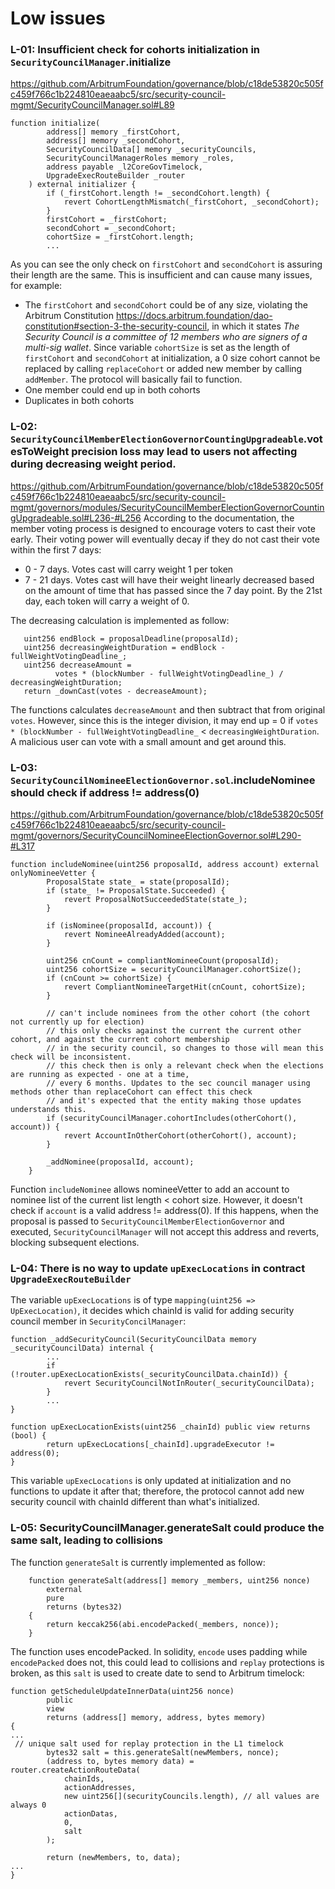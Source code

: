 # Low issues
### L-01: Insufficient check for cohorts initialization in `SecurityCouncilManager`.initialize
https://github.com/ArbitrumFoundation/governance/blob/c18de53820c505fc459f766c1b224810eaeaabc5/src/security-council-mgmt/SecurityCouncilManager.sol#L89
```solidity
function initialize(
        address[] memory _firstCohort,
        address[] memory _secondCohort,
        SecurityCouncilData[] memory _securityCouncils,
        SecurityCouncilManagerRoles memory _roles,
        address payable _l2CoreGovTimelock,
        UpgradeExecRouteBuilder _router
    ) external initializer {
        if (_firstCohort.length != _secondCohort.length) {
            revert CohortLengthMismatch(_firstCohort, _secondCohort);
        }
        firstCohort = _firstCohort;
        secondCohort = _secondCohort;
        cohortSize = _firstCohort.length;
        ...
```
As you can see the only check on `firstCohort` and `secondCohort` is assuring their length are the same. This is insufficient and can cause many issues, for example:
- The `firstCohort` and `secondCohort` could be of any size, violating the Arbitrum Constitution https://docs.arbitrum.foundation/dao-constitution#section-3-the-security-council, in which it states *The Security Council is a committee of 12 members who are signers of a multi-sig wallet*. Since variable `cohortSize` is set as the length of `firstCohort` and `secondCohort` at initialization, a 0 size cohort cannot be replaced by calling `replaceCohort` or added new member by calling `addMember`. The protocol will basically fail to function.
- One member could end up in both cohorts
- Duplicates in both cohorts


### L-02: `SecurityCouncilMemberElectionGovernorCountingUpgradeable`.votesToWeight precision loss may lead to users not affecting during decreasing weight period.
https://github.com/ArbitrumFoundation/governance/blob/c18de53820c505fc459f766c1b224810eaeaabc5/src/security-council-mgmt/governors/modules/SecurityCouncilMemberElectionGovernorCountingUpgradeable.sol#L236-#L256
According to the documentation, the member voting process is designed to encourage voters to cast their vote early. Their voting power will eventually decay if they do not cast their vote within the first 7 days:

- 0 - 7 days. Votes cast will carry weight 1 per token
- 7 - 21 days. Votes cast will have their weight linearly decreased based on the amount of time that has passed since the 7 day point. By the 21st day, each token will carry a weight of 0.

The decreasing calculation is implemented as follow:
```solidity
   uint256 endBlock = proposalDeadline(proposalId);
   uint256 decreasingWeightDuration = endBlock - fullWeightVotingDeadline_;
   uint256 decreaseAmount =
          votes * (blockNumber - fullWeightVotingDeadline_) / decreasingWeightDuration;
   return _downCast(votes - decreaseAmount);
```
The functions calculates `decreaseAmount` and then subtract that from original `votes`. However, since this is the integer division, it may end up = 0 if `votes * (blockNumber - fullWeightVotingDeadline_` < `decreasingWeightDuration`. A malicious user can vote with a small amount and get around this.

### L-03: `SecurityCouncilNomineeElectionGovernor.sol`.includeNominee should check if address != address(0)
https://github.com/ArbitrumFoundation/governance/blob/c18de53820c505fc459f766c1b224810eaeaabc5/src/security-council-mgmt/governors/SecurityCouncilNomineeElectionGovernor.sol#L290-#L317
```solidity
function includeNominee(uint256 proposalId, address account) external onlyNomineeVetter {
        ProposalState state_ = state(proposalId);
        if (state_ != ProposalState.Succeeded) {
            revert ProposalNotSucceededState(state_);
        }

        if (isNominee(proposalId, account)) {
            revert NomineeAlreadyAdded(account);
        }

        uint256 cnCount = compliantNomineeCount(proposalId);
        uint256 cohortSize = securityCouncilManager.cohortSize();
        if (cnCount >= cohortSize) {
            revert CompliantNomineeTargetHit(cnCount, cohortSize);
        }

        // can't include nominees from the other cohort (the cohort not currently up for election)
        // this only checks against the current the current other cohort, and against the current cohort membership
        // in the security council, so changes to those will mean this check will be inconsistent.
        // this check then is only a relevant check when the elections are running as expected - one at a time,
        // every 6 months. Updates to the sec council manager using methods other than replaceCohort can effect this check
        // and it's expected that the entity making those updates understands this.
        if (securityCouncilManager.cohortIncludes(otherCohort(), account)) {
            revert AccountInOtherCohort(otherCohort(), account);
        }

        _addNominee(proposalId, account);
    }
```
Function `includeNominee` allows nomineeVetter to add an account to nominee list of the current list length < cohort size. However, it doesn't check if `account` is a valid address != address(0). If this happens, when the proposal is passed to `SecurityCouncilMemberElectionGovernor` and executed, `SecurityCouncilManager` will not accept this address and reverts, blocking subsequent elections.

### L-04: There is no way to update `upExecLocations` in contract `UpgradeExecRouteBuilder`
The variable `upExecLocations` is of type `mapping(uint256 => UpExecLocation)`, it decides which chainId is valid for adding security council member in `SecurityConcilManager`:
```solidity
function _addSecurityCouncil(SecurityCouncilData memory _securityCouncilData) internal {
        ...
        if (!router.upExecLocationExists(_securityCouncilData.chainId)) {
            revert SecurityCouncilNotInRouter(_securityCouncilData);
        }
        ...
}

function upExecLocationExists(uint256 _chainId) public view returns (bool) {
        return upExecLocations[_chainId].upgradeExecutor != address(0);
}
```
This variable `upExecLocations` is only updated at initialization and no functions to update it after that; therefore, the protocol cannot add new security council with chainId different than what's initialized.

### L-05: SecurityCouncilManager.generateSalt could produce the same salt, leading to collisions
The function `generateSalt` is currently implemented as follow:
```solidity
    function generateSalt(address[] memory _members, uint256 nonce)
        external
        pure
        returns (bytes32)
    {
        return keccak256(abi.encodePacked(_members, nonce));
    }
```
The function uses encodePacked. In solidity, `encode` uses padding while `encodePacked` does not, this could lead to collisions and `replay` protections is broken, as this `salt` is used to create date to send  to Arbitrum timelock:
```solidity
function getScheduleUpdateInnerData(uint256 nonce)
        public
        view
        returns (address[] memory, address, bytes memory)
{
...
 // unique salt used for replay protection in the L1 timelock
        bytes32 salt = this.generateSalt(newMembers, nonce);
        (address to, bytes memory data) = router.createActionRouteData(
            chainIds,
            actionAddresses,
            new uint256[](securityCouncils.length), // all values are always 0
            actionDatas,
            0,
            salt
        );

        return (newMembers, to, data);
...
}
```